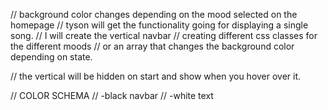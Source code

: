 // background color changes depending on the mood selected on the homepage
// tyson will get the functionality going for displaying a single song.
// I will create the vertical navbar
// creating different css classes for the different moods
// or an array that changes the background color depending on state.


// the vertical will be hidden on start and show when you hover over it.

// COLOR SCHEMA
// -black navbar
// -white text
